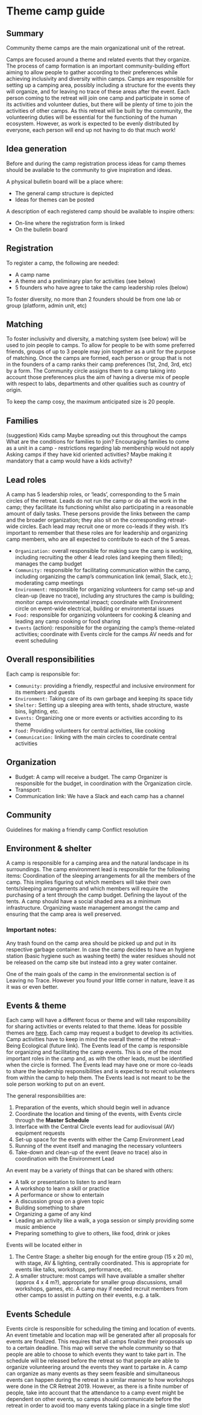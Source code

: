 # Theme camp guide

## Summary
Community theme camps are the main organizational unit of the retreat.

Camps are focused around a theme and related events that they organize. The process of camp formation is an important community-building effort aiming to allow people to gather according to their preferences while achieving inclusivity and diversity within camps. Camps are responsible for setting up a camping area, possibly including a structure for the events they will organize, and for leaving no trace of these areas after the event. Each person coming to the retreat will join one camp and participate in some of its activities and volunteer duties, but there will be  plenty of time to join the activities of other camps.
As this retreat will be built by the community, the volunteering duties will be essential for the functioning of the human ecosystem. However, as work is expected to be evenly distributed by everyone, each person will end up not having to do that much work!

## Idea generation
Before and during the camp registration process ideas for camp themes should be available to the community to give inspiration and ideas.

A physical bulletin board will be a place where:
  - The general camp structure is depicted
  - Ideas for themes can be posted

A description of each registered camp should be available to inspire others:
- On-line where the registration form is linked
- On the bulletin board

## Registration
To register a camp, the following are needed:
 - A camp name
 - A theme and a preliminary plan for activities (see below)
 - 5 founders who have agree to take the camp leadership roles (below)

To foster diversity, no more than 2 founders should be from one lab or group (platform, admin unit, etc)


## Matching
To foster inclusivity and diversity, a matching system (see below) will be used to join people to camps.
To allow for people to be with some preferred friends, groups of up to 3 people may join together as a unit for the purpose of matching.
Once the camps are formed, each person or group that is not in the founders of a camp ranks their camp preferences (1st, 2nd, 3rd, etc) by a form.
The Community circle assigns them to a camp taking into account those preferences plus the aim of having a diverse mix of people with respect to labs, departments and other qualities such as country of origin.

To keep the camp cosy, the maximum anticipated size is 20 people.

## Families
(suggestion) Kids camp
Maybe spreading out this throughout the camps
What are the conditions for families to join?
Encouraging families to come as a unit in a camp - restrictions regarding lab membership would not apply
Asking camps if they have kid oriented activities?
Maybe making it mandatory that a camp would have a kids activity?

## Lead roles
A camp has 5 leadership roles, or ‘leads’, corresponding to the 5 main circles of the retreat. Leads do not run the camp or do all the work in the camp; they facilitate its functioning whilst also participating in a reasonable amount of daily tasks. These persons provide the links between the camp and the broader organization; they also sit on the corresponding retreat-wide circles. Each lead may recruit one or more co-leads if they wish. It’s important to remember that these roles are for leadership and organizing camp members, who are all expected to contribute to each of the 5 areas.

- `Organization:` overall responsible for making sure the camp is working, including recruiting the other 4 lead roles (and keeping them filled); manages the camp budget
- `Community:` responsible for facilitating communication within the camp, including organizing the camp’s communication link (email, Slack, etc.); moderating camp meetings
- `Environment:` responsible for organizing volunteers for camp set-up and clean-up (leave no trace), including any structures the camp is building; monitor camps environmental impact; coordinate with Environment circle on event-wide electrical, building or environmental issues
- `Food:` responsible for organizing volunteers for cooking & cleaning and leading any camp cooking or food sharing
- `Events` (action): responsible for the organizing the camp’s theme-related activities; coordinate with Events circle for the camps AV needs and for event scheduling

## Overall responsibilities

Each camp is responsible for:

- `Community:` providing a friendly, respectful and inclusive environment for its members and guests
- `Environment:` Taking care of its own garbage and keeping its space tidy
- `Shelter:` Setting up a sleeping area with tents, shade structure, waste bins, lighting, etc.
- `Events:` Organizing one or more events or activities according to its theme
- `Food:` Providing volunteers for central activities, like cooking
- `Communication:` linking with the main circles to coordinate central activities

## Organization

- Budget: A camp will receive a budget. The camp Organizer is responsible for the budget, in coordination with the Organization circle.
- Transport:
- Communication link: We have a Slack and each camp has a channel

## Community

Guidelines for making a friendly camp
Conflict resolution

## Environment & shelter

A camp is responsible for a camping area and the natural landscape in its surroundings.
The camp environment lead is responsible for the following items:
Coordination of the sleeping arrangements for all the members of the camp. This implies figuring out which members will take their own tents/sleeping arrangements and which members will require the purchasing of a tent through the camp budget.
Defining the layout of the tents. A camp should have a social shaded area as a minimum infrastructure.
Organizing waste management amongst the camp and ensuring that the camp area is well preserved.

### Important notes:

Any trash found on the camp area should be picked up and put in its respective garbage container.
In case the camp decides to have an hygiene station (basic hygiene such as washing teeth) the water residues should not be released on the camp site but instead into a grey water container.

One of the main goals of the camp in the environmental section is of Leaving no Trace. However you found your little corner in nature, leave it as it was or even better.

## Events & theme

Each camp will have a different focus or theme and will take responsibility for sharing activities or events related to that theme. Ideas for possible themes are [here](https://docs.google.com/spreadsheets/d/1rCWdoYY8xhT6-a8HKGNBsO9SUenCQf2E9arFwYNmjU0/edit#gid=0).
Each camp may request a budget to develop its activities.
Camp activities have to keep in mind the overall theme of the retreat-- Being Ecological (future link).
The Events lead of the camp is responsible for organizing and facilitating the camp events. This is one of the most important roles in the camp and, as with the other leads, must be identified when the circle is formed. The Events lead may have one or more co-leads to share the leadership responsibilities and is expected to recruit volunteers from within the camp to help them. The Events lead is not meant to be the sole person working to put on an event.

The general responsibilities are:
1. Preparation of the events, which should begin well in advance
2. Coordinate the location and timing of the events, with Events circle through the **Master Schedule**
3. Interface with the Central Circle events lead for audiovisual (AV) equipment requests
4. Set-up space for the events with either the Camp Environment Lead
5. Running of the event itself and managing the necessary volunteers
6. Take-down and clean-up of the event (leave no trace) also in coordination with the Environment Lead

An event may be a variety of things that can be shared with others:
- A talk or presentation to listen to and learn
- A workshop to learn a skill or practice
- A performance or show to entertain
- A discussion group on a given topic
- Building something to share
- Organizing a game of any kind
- Leading an activity like a walk, a yoga session or simply providing some music ambience
- Preparing something to give to others, like food, drink or jokes

Events will be located either in
1. The Centre Stage: a shelter big enough for the entire group (15 x 20 m), with stage, AV & lighting, centrally coordinated. This is appropriate for events like talks, workshops, performance, etc.
2. A smaller structure: most camps will have available a smaller shelter (approx 4 x 4 m?), appropriate for smaller group discussions, small workshops, games, etc.
A camp may if needed recruit members from other camps to assist in putting on their events, e.g. a talk.

## Events Schedule

Events circle is responsible for scheduling the timing and location of events.
An event timetable and location map will be generated after all proposals for events are finalized. This requires that all camps finalize their proposals up to a certain deadline.
This map will serve the whole community so that people are able to choose to which events they want to take part in. The schedule will be released before the retreat so that people are able to organize volunteering around the events they want to partake in.
A camp can organize as many events as they seem feasible and simultaneous events can happen during the retreat in a similar manner to how workshops were done in the CR Retreat 2019.
However, as there is a finite number of people, take into account that the attendance to a camp event might be dependent on other events, so camps should communicate before the retreat in order to avoid too many events taking place in a single time slot!
